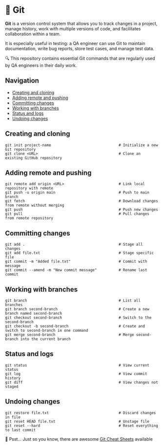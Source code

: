 # 📌 Git

**Git** is a version control system that allows you to track changes in a project, manage history, work with multiple versions of code, and facilitates collaboration within a team.

It is especially useful in testing: a QA engineer can use Git to maintain documentation, write bug reports, store test cases, and manage test data.

🔍 This repository contains essential Git commands that are regularly used by QA engineers in their daily work.


## Navigation

- [Creating and cloning](#Creating-and-cloning)
- [Adding remote and pushing](#Adding-remote-and-pushing)
- [Committing changes](#Committing-changes)
- [Working with branches](#Working-with-branches)
- [Status and logs](#Status-and-logs)
- [Undoing changes](#Undoing-changes)

## Creating and cloning
```git
git init project-name                               # Initialize a new Git repository
git clone <URL>                                     # Clone an existing GitHub repository
```

## Adding remote and pushing
```git
git remote add origin <URL>                         # Link local repository with remote
git push -u origin main                             # Push to main branch
git fetch                                           # Download changes from remote without merging
git push                                            # Push new changes
git pull                                            # Pull changes from remote repository
```
## Committing changes
```git
git add .                                           # Stage all changes
git add file.txt                                    # Stage specific file
git commit -m "Added file.txt"                      # Commit with message
git commit --amend -m "New commit message"          # Rename last commit
```

## Working with branches
```git
git branch                                          # List all branches
git branch second-branch                            # Create a new branch named second-branch
git checkout second-branch                          # Switch to the second-branch
git checkout -b second-branch                       # Create and switch to second-branch in one command
git merge second-branch                             # Merge second-branch into the current branch
```

## Status and logs
```git
git status                                          # View current status
git log                                             # View commit history
git diff                                            # View changes not staged
```

## Undoing changes
```git
git restore file.txt                                # Discard changes in file
git reset HEAD file.txt                             # Unstage file
git reset --hard                                    # Reset everything to last commit
```
👀 Psst… Just so you know, there are awesome [Git Cheat Sheets](https://education.github.com/git-cheat-sheet-education.pdf) available
